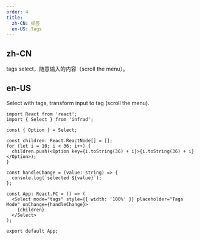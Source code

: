 ```yaml
---
order: 4
title:
  zh-CN: 标签
  en-US: Tags
---
```


## zh-CN

tags select，随意输入的内容（scroll the menu）。

## en-US

Select with tags, transform input to tag (scroll the menu).

```tsx
import React from 'react';
import { Select } from 'infrad';

const { Option } = Select;

const children: React.ReactNode[] = [];
for (let i = 10; i < 36; i++) {
  children.push(<Option key={i.toString(36) + i}>{i.toString(36) + i}</Option>);
}

const handleChange = (value: string) => {
  console.log(`selected ${value}`);
};

const App: React.FC = () => (
  <Select mode="tags" style={{ width: '100%' }} placeholder="Tags Mode" onChange={handleChange}>
    {children}
  </Select>
);

export default App;
```

